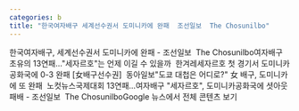 ```yaml
---
categories: b
title: "한국여자배구 세계선수권서 도미니카에 완패  조선일보  The Chosunilbo"
---
```

한국여자배구, 세계선수권서 도미니카에 완패 - 조선일보&nbsp;&nbsp;The Chosunilbo여자배구 초유의 13연패…"세자르호"는 언제 이길 수 있을까&nbsp;&nbsp;한겨레세자르호 첫 경기서 도미니카공화국에 0-3 완패 [女배구선수권]&nbsp;&nbsp;동아일보"도쿄 대첩은 어디로?" 女 배구, 도미니카에 또 완패&nbsp;&nbsp;노컷뉴스국제대회 13연패…여자배구 "세자르호", 도미니카공화국에 셧아웃 패배 - 조선일보&nbsp;&nbsp;The ChosunilboGoogle 뉴스에서 전체 콘텐츠 보기